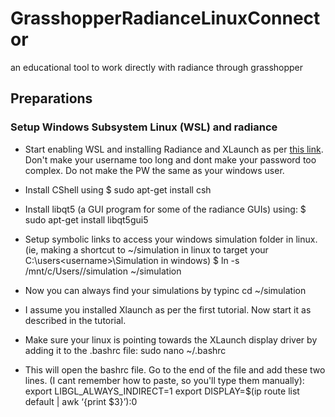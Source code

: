 # GrasshopperRadianceLinuxConnector
an educational tool to work directly with radiance through grasshopper


## Preparations

### Setup Windows Subsystem Linux (WSL) and radiance

* Start enabling WSL and installing Radiance and XLaunch as per [this link](https://www.mattiabressanelli.com/engineering/linux-radiance-on-windows-with-wsl-and-x11/).
  Don't make your username too long and dont make your password too complex. Do not make the PW the same as your windows user.

* Install CShell using 
         $ sudo apt-get install csh
* Install libqt5 (a GUI program for some of the radiance GUIs) using:
         $ sudo apt-get install libqt5gui5
* Setup symbolic links to access your windows simulation folder in linux. (ie, making a shortcut to ~/simulation in linux to target your C:\users\<username>\Simulation in windows)
         $ ln -s /mnt/c/Users/<username>/simulation ~/simulation
* Now you can always find your simulations by typinc
         cd ~/simulation
* I assume you installed Xlaunch as per the first tutorial. Now start it as described in the tutorial.
* Make sure your linux is pointing towards the XLaunch display driver by adding it to the .bashrc file:
         sudo nano ~/.bashrc
* This will open the bashrc file. Go to the end of the file and add these two lines. (I cant remember how to paste, so you'll type them manually):
         export LIBGL_ALWAYS_INDIRECT=1
         export DISPLAY=$(ip route list default | awk ‘{print $3}’):0
